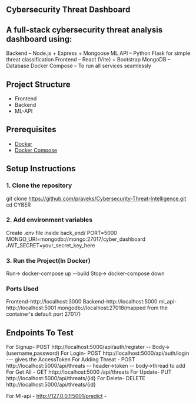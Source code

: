 ## Cybersecurity Threat Dashboard

## A full-stack cybersecurity threat analysis dashboard using:

 Backend – Node.js + Express + Mongoose
 ML API – Python Flask for simple threat classification
 Frontend – React (Vite) + Bootstrap
 MongoDB – Database
 Docker Compose – To run all services seamlessly

## Project Structure
- Frontend
- Backend
- ML-API

## Prerequisites

- [Docker](https://www.docker.com/)
- [Docker Compose](https://docs.docker.com/compose/)


## Setup Instructions

### 1. Clone the repository

git clone https://github.com/praveks/Cybersecurity-Threat-Intelligence.git
cd CYBER

### 2. Add environment variables
Create .env file inside back_end/
PORT=5000
MONGO_URI=mongodb://mongo:27017/cyber_dashboard
JWT_SECRET=your_secret_key_here

### 3. Run the Project(In Docker)
Run->  docker-compose up --build
Stop-> docker-compose down

### Ports Used
Frontend-http://localhost:3000
Backend-http://localhost:5000
ml_api-http://localhost:5001
mongodb://localhost:27018(mapped from the container's default port 27017)

## Endpoints To Test
For Signup- POST http://localhost:5000/api/auth/register -- Body->(username,password)
For Login-  POST http://localhost:5000/api/auth/login --- gives the AccessToken
For Adding Threat - POST http://localhost:5000/api/threats -- header->token -- body->thread to add
For Get All - GET http://localhost:5000 /api/threats
For Update- PUT http://localhost:5000/api/threats/{id}
For Delete- DELETE http://localhost:5000/api/threats/{id}

For Ml-api - http://127.0.0.1:5001/predict - 

